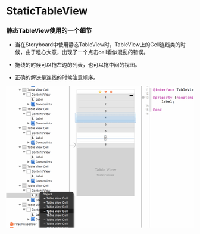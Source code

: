 # StaticTableView
### 静态TableView使用的一个细节

* 当在Storyboard中使用静态TableView时，TableView上的Cell连线类的时候，由于粗心大意，出现了一个点击cell看似混乱的错误。

* 拖线的时候可以拖左边的列表，也可以拖中间的视图。

* 正确的解决是连线的时候注意顺序。

![](screenshot/1.gif)
